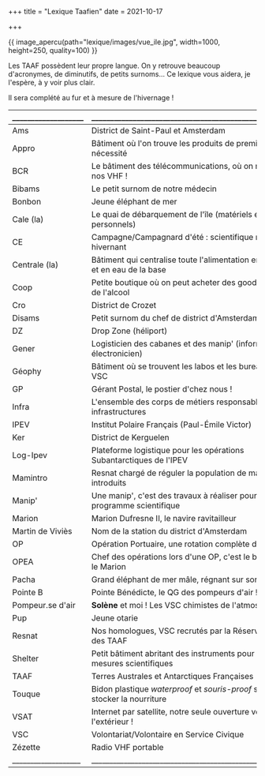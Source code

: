 +++
title = "Lexique Taafien"
date = 2021-10-17

+++

{{ image_apercu(path="lexique/images/vue_ile.jpg", width=1000, height=250, quality=100) }}

Les TAAF possèdent leur propre langue. On y retrouve beaucoup d'acronymes, de diminutifs, de petits surnoms...
Ce lexique vous aidera, je l'espère, à y voir plus clair.

<!-- more -->

Il sera complété au fur et à mesure de l'hivernage !

___________________                         | ________________________________________________________                         |
:-----------                                | :-----------                                                                     |
<span id="ams">Ams</span>                   | District de Saint-Paul et Amsterdam                                              |
<span id="appro">Appro</span>               | Bâtiment où l'on trouve les produits de première nécessité                       |
<span id="bcr">BCR</span>                   | Le bâtiment des télécommunications, où on récupère nos VHF !                     |
<span id="bibams">Bibams</span>             | Le petit surnom de notre médecin                                                 |
<span id="bonbon">Bonbon</span>             | Jeune éléphant de mer                                                            |
<span id="cale">Cale (la)</span>            | Le quai de débarquement de l'île (matériels et personnels)                       |
<span id="ce">CE</span>                     | Campagne/Campagnard d'été : scientifique non hivernant                           |
<span id="centrale">Centrale (la)</span>    | Bâtiment qui centralise toute l'alimentation en électricité et en eau de la base |
<span id="coop">Coop</span>                 | Petite boutique où on peut acheter des goodies TAAF et de l'alcool               |
<span id="cro">Cro</span>                   | District de Crozet                                                               |
<span id="disams">Disams</span>             | Petit surnom du chef de district d'Amsterdam                                     |
<span id="dz">DZ</span>                     | Drop Zone (héliport)                                                             |
<span id="gener">Gener</span>               | Logisticien des cabanes et des manip' (informaticien & électronicien)            |
<span id="geophy">Géophy</span>             | Bâtiment où se trouvent les labos et les bureaux des VSC                         |
<span id="gp">GP</span>                     | Gérant Postal, le postier d'chez nous !                                          |
<span id="infra">Infra</span>               | L'ensemble des corps de métiers responsables des infrastructures                 |
<span id="ipev">IPEV</span>                 | Institut Polaire Français (Paul-Émile Victor)                                    |
<span id="ker">Ker</span>                   | District de Kerguelen                                                            |
<span id="logipev">Log-Ipev</span>          | Plateforme logistique pour les opérations Subantarctiques de l'IPEV              |
<span id="mamintro">Mamintro</span>         | Resnat chargé de réguler la population de mammifères introduits                  |
<span id="manip">Manip'</span>              | Une manip', c'est des travaux à réaliser pour un programme scientifique          |
<span id="marion">Marion</span>             | Marion Dufresne II, le navire ravitailleur                                       |
<span id="martin">Martin de Viviès</span>   | Nom de la station du district d'Amsterdam                                        |
<span id="op">OP</span>                     | Opération Portuaire, une rotation complète du Marion                             |
<span id="opea">OPEA</span>                 | Chef des opérations lors d'une OP, c'est le big boss sur le Marion               |
<span id="pacha">Pacha</span>               | Grand éléphant de mer mâle, régnant sur son harem                                |
<span id="pointeb">Pointe B</span>          | Pointe Bénédicte, le QG des pompeurs d'air !                                     |
<span id="pompeur">Pompeur.se d'air</span>  | **Solène** et moi ! Les VSC chimistes de l'atmosphère                            |
<span id="pup">Pup</span>                   | Jeune otarie                                                                     |
<span id="resnat">Resnat</span>             | Nos homologues, VSC recrutés par la Réserve Naturelle des TAAF                   |
<span id="shelter">Shelter</span>           | Petit bâtiment abritant des instruments pour des mesures scientifiques           |
<span id="taaf">TAAF</span>                 | Terres Australes et Antarctiques Françaises                                      |
<span id="touque">Touque</span>             | Bidon plastique *waterproof* et *souris-proof* servant à stocker la nourriture   |
<span id="vsat">VSAT</span>                 | Internet par satellite, notre seule ouverture vers l'extérieur !                 |
<span id="vsc">VSC</span>                   | Volontariat/Volontaire en Service Civique                                        |
<span id="zezette">Zézette</span>           | Radio VHF portable                                                               |
___________________                         | ________________________________________________________                         |